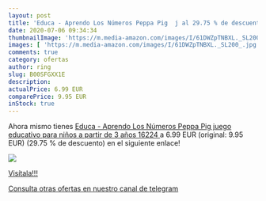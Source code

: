```yaml
---
layout: post
title: 'Educa - Aprendo Los Números Peppa Pig  j al 29.75 % de descuento'
date: 2020-07-06 09:34:34
thumbnailImage: 'https://m.media-amazon.com/images/I/61DWZpTNBXL._SL200_.jpg'
images: [ 'https://m.media-amazon.com/images/I/61DWZpTNBXL._SL200_.jpg' ]
comments: true
category: ofertas
author: ring
slug: B00SFGXX1E
description:
actualPrice: 6.99 EUR
comparePrice: 9.95 EUR
inStock: true
---
```


Ahora mismo tienes [Educa - Aprendo Los Números Peppa Pig  juego educativo para niños  a partir de 3 años  16224 ](https://www.amazon.com/dp/B00SFGXX1E/?tag=redken08-20) a 6.99 EUR (original: 9.95 EUR) (29.75 %  de descuento) en el siguiente enlace!

[![](https://m.media-amazon.com/images/I/61DWZpTNBXL._SL200_.jpg)](https://www.amazon.com/dp/B00SFGXX1E/?tag=redken08-20)

[Visítala!!!](https://www.amazon.com/dp/B00SFGXX1E/?tag=redken08-20)

[Consulta otras ofertas en nuestro canal de telegram](https://t.me/s/ofertas25)
